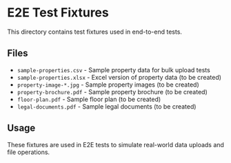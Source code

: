 # E2E Test Fixtures

This directory contains test fixtures used in end-to-end tests.

## Files

- `sample-properties.csv` - Sample property data for bulk upload tests
- `sample-properties.xlsx` - Excel version of property data (to be created)
- `property-image-*.jpg` - Sample property images (to be created)
- `property-brochure.pdf` - Sample property brochure (to be created)
- `floor-plan.pdf` - Sample floor plan (to be created)
- `legal-documents.pdf` - Sample legal documents (to be created)

## Usage

These fixtures are used in E2E tests to simulate real-world data uploads and file operations.
